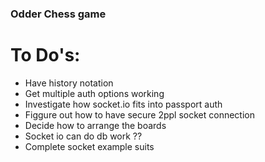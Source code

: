 ### Odder Chess game

# To Do's:
- Have history notation
- Get multiple auth options working
- Investigate how socket.io fits into passport auth
- Figgure out how to have secure 2ppl socket connection
- Decide how to arrange the boards
- Socket io can do db work ??
- Complete socket example suits
